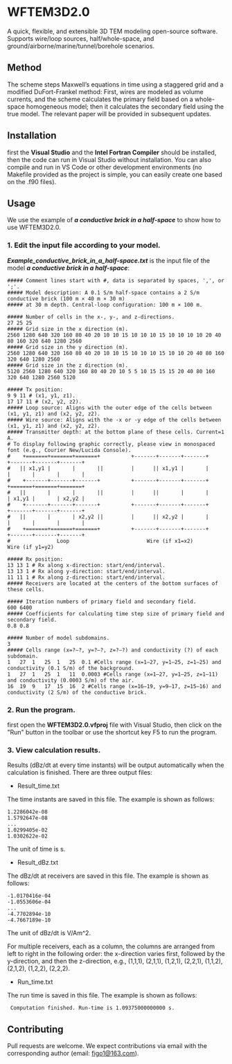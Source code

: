# WFTEM3D2.0

A quick, flexible, and extensible 3D TEM modeling open-source software. 
Supports wire/loop sources, half/whole-space, and ground/airborne/marine/tunnel/borehole scenarios.

## Method

The scheme steps Maxwell’s equations in time using a staggered grid 
and a modified DuFort-Frankel method: First, wires are modeled as volume 
currents, and the scheme calculates the primary field based on a whole-space 
homogeneous model; then it calculates the secondary field using the true model. 
The relevant paper will be provided in subsequent updates.

## Installation

first the **Visual Studio** and the **Intel Fortran Compiler** 
should be installed, then the code can run in Visual Studio without installation. 
You can also compile and run in VS Code or other development environments (no Makefile 
provided as the project is simple, you can easily create one based on the .f90 files).

## Usage

We use the example of ***a conductive brick in a half-space*** 
to show how to use WFTEM3D2.0. 

### 1. Edit the input file according to your model.

***Example_conductive_brick_in_a_half-space.txt*** is the input file 
of the model ***a conductive brick in a half-space***:
``` 
##### Comment lines start with #, data is separated by spaces, ',', or ';'.
##### Model description: A 0.1 S/m half-space contains a 2 S/m conductive brick (100 m × 40 m × 30 m) 
##### at 30 m depth. Central-loop configuration: 100 m × 100 m. 

##### Number of cells in the x-, y-, and z-directions.
27 25 25
##### Grid size in the x direction (m).
2560 1280 640 320 160 80 40 20 10 10 15 10 10 10 15 10 10 10 10 20 40 80 160 320 640 1280 2560
##### Grid size in the y direction (m).
2560 1280 640 320 160 80 40 20 10 10 15 10 10 10 15 10 10 20 40 80 160 320 640 1280 2560
##### Grid size in the z direction (m).
5120 2560 1280 640 320 160 80 40 20 10 5 5 10 15 15 15 20 40 80 160 320 640 1280 2560 5120

##### Tx position:
9 9 11 # (x1, y1, z1).
17 17 11 # (x2, y2, z2).
##### Loop source: Aligns with the outer edge of the cells between (x1, y1, z1) and (x2, y2, z2).
##### Wire source: Aligns with the -x or -y edge of the cells between (x1, y1, z1) and (x2, y2, z2).
##### Transmitter depth: at the bottom plane of these cells. Current=1 A.
# To display following graphic correctly, please view in monospaced font (e.g., Courier New/Lucida Console).
#    +=======+=======+=======+          +-------+-------+-------+          +-------+-------+-------+
#   || x1,y1 |       |       ||         |      || x1,y1 |       |          |       |       |       |
#    +-------+-------+-------+          +-------+-------+-------+          +=======+=======+=======+
#   ||       |       |       ||         |      ||       |       |          | x1,y1 |       | x2,y2 |  
#    +-------+-------+-------+          +-------+-------+-------+          +-------+-------+-------+ 
#   ||       |       | x2,y2 ||         |      || x2,y2 |       |          |       |       |       |
#    +=======+=======+=======+          +-------+-------+-------+          +-------+-------+-------+
#               Loop                         Wire (if x1=x2)                    Wire (if y1=y2)

##### Rx position:
13 13 1 # Rx along x-direction: start/end/interval.
13 13 1 # Rx along y-direction: start/end/interval.
11 11 1 # Rx along z-direction: start/end/interval.
##### Receivers are located at the centers of the bottom surfaces of these cells.

##### Iteration numbers of primary field and secondary field.
600 6400
##### Coefficients for calculating time step size of primary field and secondary field.
0.8 0.8

##### Number of model subdomains.
3
##### Cells range (x=?–?, y=?–?, z=?–?) and conductivity (?) of each subdomain.
1	27	1	25	1	25	0.1 #Cells range (x=1–27, y=1–25, z=1–25) and conductivity (0.1 S/m) of the background.
1	27	1	25	1	11	0.0003 #Cells range (x=1–27, y=1–25, z=1–11) and conductivity (0.0003 S/m) of the air.
16	19	9	17	15	16	2 #Cells range (x=16–19, y=9–17, z=15–16) and conductivity (2 S/m) of the conductive brick.
```
### 2. Run the program.

first open the **WFTEM3D2.0.vfproj** file with Visual Studio, 
then click on the "Run" button in the toolbar or use the shortcut key F5 to run the program.

### 3. View calculation results.

Results (dBz/dt at every time instants) will be output automatically when the calculation is finished. 
There are three output files:

* Result_time.txt

The time instants are saved in this file. The example is shown as follows:
```
1.2286042e-08
1.5792647e-08
...
1.0299405e-02
1.0302622e-02
```
The unit of time is s.

* Result_dBz.txt

The dBz/dt at receivers are saved in this file. The example is shown as follows:
```
-1.0170416e-04
-1.0553606e-04
... 
-4.7702894e-10
-4.7667189e-10
```
The unit of dBz/dt is V/Am^2.

For multiple receivers, each as a column, the columns are arranged from left to right in the following order:
the x-direction varies first, followed by the y-direction, and then the z-direction, e.g., 
(1,1,1), (2,1,1), (1,2,1), (2,2,1), (1,1,2), (2,1,2), (1,2,2), (2,2,2).

* Run_time.txt

The run time is saved in this file. The example is shown as follows:
```
 Computation finished. Run-time is 1.09375000000000 s.
```

## Contributing
Pull requests are welcome. We expect contributions via email with the 
corresponding author (email: figo1@163.com).